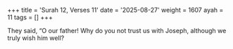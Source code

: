 +++
title = 'Surah 12, Verses 11'
date = '2025-08-27'
weight = 1607
ayah = 11
tags = []
+++

They said, “O our father! Why do you not trust us with Joseph, although we truly wish him well?